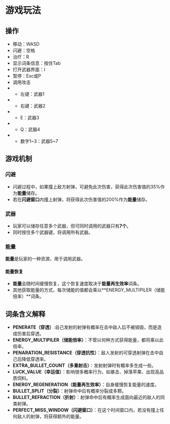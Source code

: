 # 游戏玩法

## 操作

- 移动：WASD
- 闪避：空格
- 治疗：R
- 显示词条信息：按住Tab
- 打开武器界面：I
- 暂停：Esc或P
- 调用攻击
- - 左键：武器1
- - 右键：武器2
- - E：武器3
- - Q：武器4
- - 数字1~3：武器5~7

## 游戏机制

### 闪避

- 闪避过程中，如果撞上敌方射弹，可避免此次伤害，获得此次伤害值的35%作为**能量**储存。
- 若在**闪避窗口**内撞上射弹，将获得此次伤害值的200%作为**能量**储存。

### 武器

- 玩家可以储存任意多个武器，但可同时调用的武器只有**7个**。
- 同时按住多个武器键，将调用所有武器。

### 能量

**能量**是玩家的一种资源，用于调用武器。

#### 能量恢复

- **能量**会随时间缓慢恢复，这个恢复速度取决于**能量再生效率**词条。
- 其他获取能量的方式，每次储能的值都会乘以**ENERGY_MULTIPILER（储能倍率）**词条。

## 词条含义解释

- **PENERATE（穿透）**:自己发射的射弹有概率在击中敌人后不被销毁，而是造成伤害后穿透。
- **ENERGY_MULTIPILER（储能倍率）**：不管以何种方式获得能量，都将乘以此倍率。
- **PENARATION_RESISTANCE（穿透抗性）**：敌人发射的可穿透射弹在击中自己后降低穿透率。
- **EXTRA_BULLET_COUNT（多重射击）**：发射射弹时有概率多生成一些。
- **LUCK_VALUE（幸运值）**：影响很多概率行为，如暴击、掉落苹果、出现高品质饲料。
- **ENERGY_REGENERATION（能量再生效率）**：自身缓慢恢复能量的速度。
- **BULLET_SPLIT（分裂）**：射弹命中后有概率分裂成多颗。
- **BULLET_REFRACTION（折射）**：射弹命中后有概率生成面向最近的敌人的同类射弹。
- **PERFECT_MISS_WINDOW（闪避窗口）**：在这个时间窗口内，若没有撞上任何敌人的射弹，将获得额外的能量。
